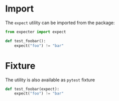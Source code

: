 # Import

The `expect` utility can be imported from the package:

```python
from expecter import expect

def test_foobar():
    expect("foo") != "bar"
```

# Fixture

The utility is also available as `pytest` fixture

```python
def test_foobar(expect):
    expect("foo") != "bar"
```
